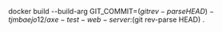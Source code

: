 docker build --build-arg GIT_COMMIT=$(git rev-parse HEAD) -t jmbaejo12/axe-test-web-server:$(git rev-parse HEAD) .
